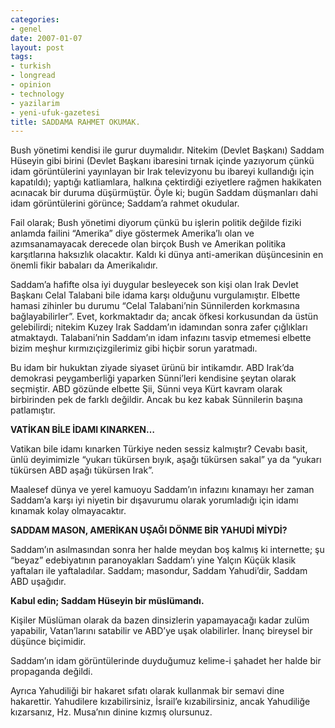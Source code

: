 ```yaml
---
categories:
- genel
date: 2007-01-07
layout: post
tags:
- turkish
- longread
- opinion
- technology
- yazilarim
- yeni-ufuk-gazetesi
title: SADDAMA RAHMET OKUMAK.
---
```


Bush yönetimi kendisi ile gurur duymalıdır. Nitekim (Devlet Başkanı) Saddam Hüseyin gibi birini (Devlet Başkanı ibaresini tırnak içinde yazıyorum çünkü idam görüntülerini yayınlayan bir Irak televizyonu bu ibareyi kullandığı için kapatıldı); yaptığı katliamlara, halkına çektirdiği eziyetlere rağmen hakikaten acınacak bir duruma düşürmüştür. Öyle ki; bugün Saddam düşmanları dahi idam görüntülerini görünce; Saddam’a rahmet okudular.

Fail olarak; Bush yönetimi diyorum çünkü bu işlerin politik değilde fiziki anlamda failini “Amerika” diye göstermek Amerika’lı olan ve azımsanamayacak derecede olan birçok Bush ve Amerikan politika karşıtlarına haksızlık olacaktır. Kaldı ki dünya anti-amerikan düşüncesinin en önemli fikir babaları da Amerikalıdır.

Saddam’a hafifte olsa iyi duygular besleyecek son kişi olan Irak Devlet Başkanı Celal Talabani bile idama karşı olduğunu vurgulamıştır. Elbette hamasi zihinler bu durumu “Celal Talabani’nin Sünnilerden korkmasına bağlayabilirler”. Evet, korkmaktadır da; ancak öfkesi korkusundan da üstün gelebilirdi; nitekim Kuzey Irak Saddam’ın idamından sonra zafer çığlıkları atmaktaydı. Talabani’nin Saddam’ın idam infazını tasvip etmemesi elbette bizim meşhur kırmızıçizgilerimiz gibi hiçbir sorun yaratmadı.

Bu idam bir hukuktan ziyade siyaset ürünü bir intikamdır. ABD Irak’da demokrasi peygamberliği yaparken Sünni’leri kendisine şeytan olarak seçmiştir. ABD gözünde elbette Şii, Sünni veya Kürt kavram olarak birbirinden pek de farklı değildir. Ancak bu kez kabak Sünnilerin başına patlamıştır.

**VATİKAN BİLE İDAMI KINARKEN…**

Vatikan bile idamı kınarken Türkiye neden sessiz kalmıştır? Cevabı basit, ünlü deyimimizle “yukarı tükürsen bıyık, aşağı tükürsen sakal” ya da “yukarı tükürsen ABD aşağı tükürsen Irak”.

Maalesef dünya ve yerel kamuoyu Saddam’ın infazını kınamayı her zaman Saddam’a karşı iyi niyetin bir dışavurumu olarak yorumladığı için idamı kınamak kolay olmayacaktır.

**SADDAM MASON, AMERİKAN UŞAĞI DÖNME BİR YAHUDİ MİYDİ?**

Saddam’ın asılmasından sonra her halde meydan boş kalmış ki internette; şu “beyaz” edebiyatının paranoyakları Saddam’ı yine Yalçın Küçük klasik yaftaları ile yaftaladılar. Saddam; masondur, Saddam Yahudi’dir, Saddam ABD uşağıdır.

**Kabul edin; Saddam Hüseyin bir müslümandı.**

Kişiler Müslüman olarak da bazen dinsizlerin yapamayacağı kadar zulüm yapabilir, Vatan’larını satabilir ve ABD’ye uşak olabilirler. İnanç bireysel bir düşünce biçimidir.

Saddam’ın idam görüntülerinde duyduğumuz kelime-i şahadet her halde bir propaganda değildi.

Ayrıca Yahudiliği bir hakaret sıfatı olarak kullanmak bir semavi dine hakarettir. Yahudilere kızabilirsiniz, İsrail’e kızabilirsiniz, ancak Yahudiliğe kızarsanız, Hz. Musa’nın dinine kızmış olursunuz.
